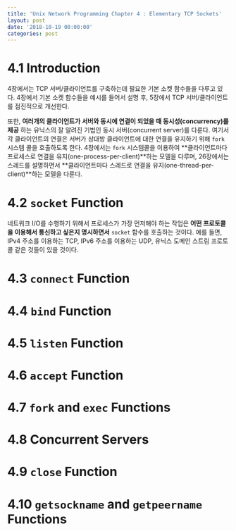 ```yaml
---
title: 'Unix Network Programming Chapter 4 : Elementary TCP Sockets'
layout: post
date: '2018-10-19 00:00:00'
categories: post
---
```


# 4.1 Introduction
4장에서는 TCP 서버/클라이언트를 구축하는데 필요한 기본 소켓 함수들을 다루고 있다. 4장에서 기본 소켓 함수들을 예시를 들어서 설명 후, 5장에서  TCP 서버/클라이언트를 점진적으로 개선한다. 

또한, **여러개의 클라이언트가 서버와 동시에 연결이 되었을 때 동시성(concurrency)를 제공** 하는 유닉스의 잘 알려진 기법인 동시 서버(concurrent server)를 다룬다. 여기서 각 클라이언트의 연결은 서버가 상대방 클라이언트에 대한 연결을 유지하기 위해 `fork` 시스템 콜을 호출하도록 한다. 4장에서는 `fork` 시스템콜을 이용하여 **클라이언트마다 프로세스로 연결을 유지(one-process-per-client)**하는 모델을 다루며, 26장에서는 스레드를 설명하면서 **클라이언트마다 스레드로 연결을 유지(one-thread-per-client)**하는 모델을 다룬다.
# 4.2 `socket` Function
네트워크 I/O를 수행하기 위해서 프로세스가 가장 먼저해야 하는 작업은 **어떤 프로토콜을 이용해서 통신하고 싶은지 명시하면서** `socket` 함수를 호출하는 것이다. 예를 들면, IPv4 주소를 이용하는 TCP, IPv6 주소를 이용하는 UDP, 유닉스 도메인 스트림 프로토콜 같은 것들이 있을 것이다.


# 4.3 `connect` Function

# 4.4 `bind` Function

# 4.5 `listen` Function

# 4.6 `accept` Function

# 4.7 `fork` and `exec` Functions

# 4.8 Concurrent Servers

# 4.9 `close` Function

# 4.10 `getsockname` and `getpeername` Functions